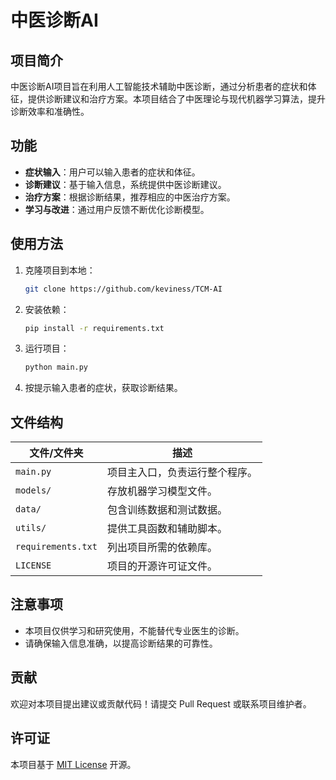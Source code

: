 # 中医诊断AI

## 项目简介

中医诊断AI项目旨在利用人工智能技术辅助中医诊断，通过分析患者的症状和体征，提供诊断建议和治疗方案。本项目结合了中医理论与现代机器学习算法，提升诊断效率和准确性。

## 功能

- **症状输入**：用户可以输入患者的症状和体征。
- **诊断建议**：基于输入信息，系统提供中医诊断建议。
- **治疗方案**：根据诊断结果，推荐相应的中医治疗方案。
- **学习与改进**：通过用户反馈不断优化诊断模型。

## 使用方法

1. 克隆项目到本地：
   ```bash
   git clone https://github.com/keviness/TCM-AI
   ```
2. 安装依赖：
   ```bash
   pip install -r requirements.txt
   ```
3. 运行项目：
   ```bash
   python main.py
   ```
4. 按提示输入患者的症状，获取诊断结果。

## 文件结构

| 文件/文件夹          | 描述                           |
| -------------------- | ------------------------------ |
| `main.py`          | 项目主入口，负责运行整个程序。 |
| `models/`          | 存放机器学习模型文件。         |
| `data/`            | 包含训练数据和测试数据。       |
| `utils/`           | 提供工具函数和辅助脚本。       |
| `requirements.txt` | 列出项目所需的依赖库。         |
| `LICENSE`          | 项目的开源许可证文件。         |

## 注意事项

- 本项目仅供学习和研究使用，不能替代专业医生的诊断。
- 请确保输入信息准确，以提高诊断结果的可靠性。

## 贡献

欢迎对本项目提出建议或贡献代码！请提交 Pull Request 或联系项目维护者。

## 许可证

本项目基于 [MIT License](LICENSE) 开源。

